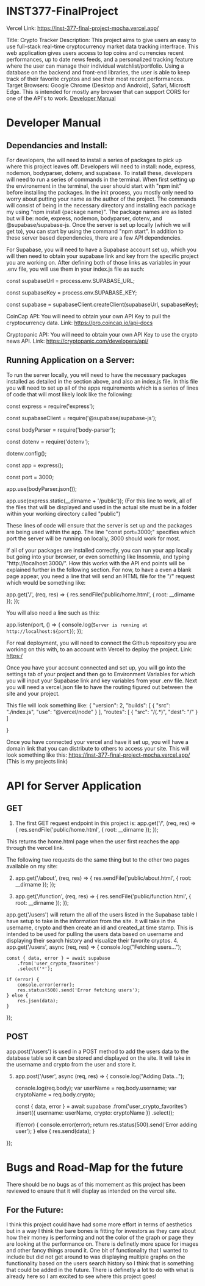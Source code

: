 # INST377-FinalProject
Vercel Link: https://inst-377-final-project-mocha.vercel.app/

Title: Crypto Tracker
Description: This project aims to give users an easy to use full-stack real-time cryptocurrency market data tracking interfrace. This web application gives users access to top coins and currencies recent performances, up to date news feeds, and a personalized tracking feature where the user can manage their individual watchlist/portfolio. Using a database on the backend and front-end libraries, the user is able to keep track of their favorite cryptos and see their most recent performances.
Target Browsers: Google Chrome (Desktop and Android), Safari, Microsft Edge. This is intended for mostly any browser that can support CORS for one of the API's to work.
[Developer Manual](#developer-manual)



# Developer Manual
## Dependancies and Install: 
For developers, the will need to install a series of packages to pick up where this project leaves off. Developers will need to install: node, express, nodemon, bodyparser, dotenv, and supabase. To install these, developers will need to run a series of commands in the terminal. When first setting up the environement in the terminal, the user should start with "npm init" before installing the packages. In the init process, you mostly only need to worry about putting your name as the author of the project. The commands will consist of being in the necessary directory and installing each package my using "npm install {package name}". The package names are as listed but will be: node, express, nodemon, bodyparser, dotenv, and  @supabase/supabase-js. Once the server is set up locally (which we will get to), you can start by using the command "npm start". In addition to these server based dependencies, there are a few API dependencies.

For Supabase, you will need to have a Supabase account set up, which you will then need to obtain your supabase link and key from the specific project you are working on. After defining both of those links as variables in your .env file, you will use them in your index.js file as such: 

const supabaseUrl = process.env.SUPABASE_URL;

const supabaseKey = process.env.SUPABASE_KEY;

const supabase = supabaseClient.createClient(supabaseUrl, supabaseKey);

CoinCap API: You will need to obtain your own API Key to pull the cryptocurrency data. Link: https://pro.coincap.io/api-docs

Cryptopanic API: You will need to obtain your own API Key to use the crypto news API. Link: https://cryptopanic.com/developers/api/

## Running Application on a Server: 
To run the server locally, you will need to have the necessary packages installed as detailed in the section above, and also an index.js file. In this file you will need to set up all of the apps requirements which is a series of lines of code that will most likely look like the following:

const express = require('express');

const supabaseClient = require('@supabase/supabase-js');

const bodyParser = require('body-parser');

const dotenv = require('dotenv');

dotenv.config();

const app = express();

const port = 3000;

app.use(bodyParser.json());

app.use(express.static(__dirname + '/public'));
(For this line to work, all of the files that will be displayed and used in the actual site must be in a folder within your working directory called "public")


These lines of code will ensure that the server is set up and the packages are being used within the app. The line "const port=3000;" specifies which port the server will be running on locally, 3000 should work for most.

If all of your packages are installed correctly, you can run your app locally but going into your browser, or even something like Insomnia, and typing "http://localhost:3000/". How this works with the API end points will be explained further in the following section. For now, to have a even a blank page appear, you need a line that will send an HTML file for the "/" request which would be something like:

app.get('/', (req, res) => {
    res.sendFile('public/home.html', { root: __dirname });
});

You will also need a line such as this:

app.listen(port, () => {
  console.log(`Server is running at http://localhost:${port}`);
});

For real deployment, you will need to connect the Github repository you are working on this with, to an account with Vercel to deploy the project. Link: [https:/](https://vercel.com/)

Once you have your account connected and set up, you will go into the settings tab of your project and then go to Environment Variables for which you will input your Supabase link and key variables from your .env file. Next you will need a vercel.json file to have the routing figured out between the site and your project.

This file will look something like: 
{
    "version": 2,
    "builds": [
        {
            "src": "./index.js",
            "use": "@vercel/node"
        }
    ],
    "routes": [
        {
            "src": "/(.*)",
            "dest": "/"
        }
    ]

}

Once you have connected your vercel and have it set up, you will have a domain link that you can distribute to others to access your site. This will look something like this: 
https://inst-377-final-project-mocha.vercel.app/
(This is my projects link)

# API for Server Application
## GET
1. The first GET request endpoint in this project is:
app.get('/', (req, res) => {
    res.sendFile('public/home.html', { root: __dirname });
});

This returns the home.html page when the user first reaches the app through the vercel link.

The following two requests do the same thing but to the other two pages available on my site:

2. app.get('/about', (req, res) => {
    res.sendFile('public/about.html', { root: __dirname });
});

3. app.get('/function', (req, res) => {
    res.sendFile('public/function.html', { root: __dirname });
});

app.get('/users') will return the all of the users listed in the Supabase table I have setup to take in the information from the site. It will take in the username, crypto and then create an id and created_at time stamp. This is intended to be used for pulling the users data based on username and displaying their search history and visualize their favorite cryptos.
4.  app.get('/users', async (req, res) => {
    console.log("Fetching users...");

    const { data, error } = await supabase
        .from('user_crypto_favorites')
        .select('*');

    if (error) {
        console.error(error);
        res.status(500).send('Error fetching users');
    } else {
        res.json(data);
    }
});



## POST

app.post('/users') is used in a POST method to add the users data to the database table so it can be stored and displayed on the site. It will take in the username and crypto from the user and store it.

5. app.post('/user', async (req, res) => {
    console.log("Adding Data...");

    console.log(req.body);
    var userName = req.body.username;
    var cryptoName = req.body.crypto;

    const { data, error } = await supabase
    .from('user_crypto_favorites')
    .insert({ username: userName, 
            crypto: cryptoName })
    .select();

    if(error) {
        console.error(error);
        return res.status(500).send('Error adding user');
    } else {
        res.send(data);
    }

});

# Bugs and Road-Map for the future
There should be no bugs as of this momement as this project has been reviewed to ensure that it will display as intended on the vercel site. 

## For the Future:
I think this project could have had some more effort in terms of aesthetics but in a way I think the bare bones is fitting for investors as they care about how their money is performing and not the color of the graph or page they are looking at the performance on. There is definetly more space for images and other fancy things around it. One bit of functionality that I wanted to include but did not get around to was displaying multiple graphs on the functionality based on the users search history so I think that is something that could be added in the future. There is definetly a lot to do with what is already here so I am excited to see where this project goes!